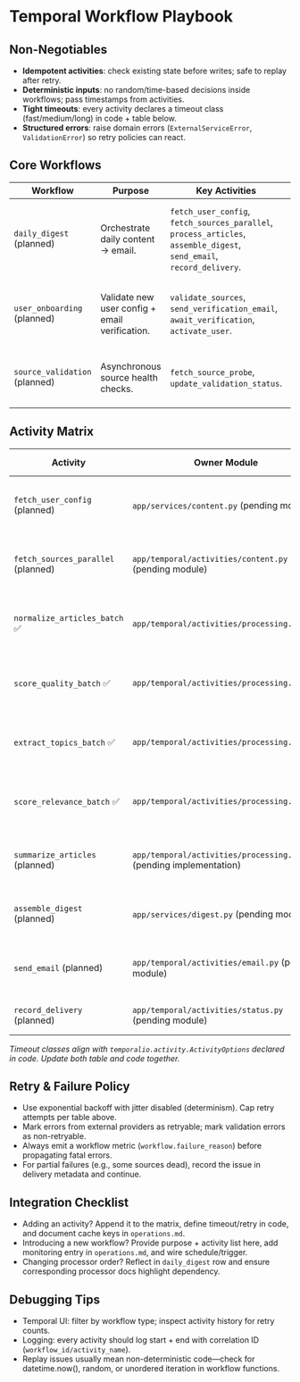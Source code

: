 # Temporal Workflow Playbook

## Non-Negotiables

- **Idempotent activities**: check existing state before writes; safe to replay after retry.
- **Deterministic inputs**: no random/time-based decisions inside workflows; pass timestamps from activities.
- **Tight timeouts**: every activity declares a timeout class (fast/medium/long) in code + table below.
- **Structured errors**: raise domain errors (`ExternalServiceError`, `ValidationError`) so retry policies can react.

## Core Workflows

| Workflow | Purpose | Key Activities | Notes |
| --- | --- | --- | --- |
| `daily_digest` (planned) | Orchestrate daily content → email. | `fetch_user_config`, `fetch_sources_parallel`, `process_articles`, `assemble_digest`, `send_email`, `record_delivery`. | Temporal wiring not yet implemented; keep activity order in sync with processor docs when building. |
| `user_onboarding` (planned) | Validate new user config + email verification. | `validate_sources`, `send_verification_email`, `await_verification`, `activate_user`. | Workflow queue stub still pending; `await_verification` will use Temporal signals with 48h timeout. |
| `source_validation` (planned) | Asynchronous source health checks. | `fetch_source_probe`, `update_validation_status`. | Triggered on demand or via cron schedule once Temporal infra exists. |

## Activity Matrix

| Activity | Owner Module | Timeout Class | Retries | Idempotency Check |
| --- | --- | --- | --- | --- |
| `fetch_user_config` (planned) | `app/services/content.py` (pending module) | Fast (<5s) | 3 attempts, backoff 2s → 10s | Single DB read; no side effects. |
| `fetch_sources_parallel` (planned) | `app/temporal/activities/content.py` (pending module) | Medium (30s) | 3 attempts, backoff 5s → 30s | Cache raw fetch results keyed by source ULID. |
| `normalize_articles_batch` ✅ | `app/temporal/activities/processing.py:109` | Medium (30s) | 3 attempts, backoff 5s → 45s | Cache key: `spam:{sha256(title+content[:1000])[:16]}`. Caches spam detection results. TTL: 1440 min. |
| `score_quality_batch` ✅ | `app/temporal/activities/processing.py:201` | Long (120s) | 2 attempts, backoff 15s → 120s | Cache key: `quality:{sha256(url)[:16]}`. Stores hybrid quality scores. TTL: 720 min. |
| `extract_topics_batch` ✅ | `app/temporal/activities/processing.py:296` | Long (120s) | 2 attempts, backoff 15s → 120s | Cache key: `topics:{sha256(url)[:16]}`. Caches AI-extracted topics. TTL: 1440 min. |
| `score_relevance_batch` ✅ | `app/temporal/activities/processing.py:399` | Medium (30s) | 3 attempts, backoff 5s → 45s | Cache key: `relevance:{profile_hash}:{article_url}`. Profile hash includes keywords, threshold, boost_factor. TTL: 720 min. |
| `summarize_articles` (planned) | `app/temporal/activities/processing.py` (pending implementation) | Long (120s) | 2 attempts, backoff 15s → 120s | Uses AI cache; stores neutral summary on failure. |
| `assemble_digest` (planned) | `app/services/digest.py` (pending module) | Fast | 1 attempt (no retry) | Pure data shaping. |
| `send_email` (planned) | `app/temporal/activities/email.py` (pending module) | Medium | 4 attempts, backoff 10s → 2m | Email provider idempotency key = digest ULID + attempt. |
| `record_delivery` (planned) | `app/temporal/activities/status.py` (pending module) | Fast | 3 attempts | UPSERT on delivery status table keyed by (user_id, delivery_date). |

_Timeout classes align with `temporalio.activity.ActivityOptions` declared in code. Update both table and code together._

## Retry & Failure Policy

- Use exponential backoff with jitter disabled (determinism). Cap retry attempts per table above.
- Mark errors from external providers as retryable; mark validation errors as non-retryable.
- Always emit a workflow metric (`workflow.failure_reason`) before propagating fatal errors.
- For partial failures (e.g., some sources dead), record the issue in delivery metadata and continue.

## Integration Checklist

- Adding an activity? Append it to the matrix, define timeout/retry in code, and document cache keys in `operations.md`.
- Introducing a new workflow? Provide purpose + activity list here, add monitoring entry in `operations.md`, and wire schedule/trigger.
- Changing processor order? Reflect in `daily_digest` row and ensure corresponding processor docs highlight dependency.

## Debugging Tips

- Temporal UI: filter by workflow type; inspect activity history for retry counts.
- Logging: every activity should log start + end with correlation ID (`workflow_id/activity_name`).
- Replay issues usually mean non-deterministic code—check for datetime.now(), random, or unordered iteration in workflow functions.
